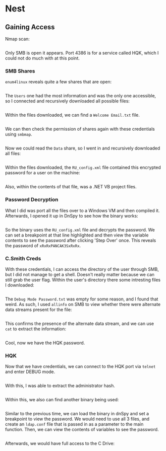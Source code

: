 # Nest

## Gaining Access

Nmap scan:

<figure><img src="../../../.gitbook/assets/image (126) (3).png" alt=""><figcaption></figcaption></figure>

Only SMB is open it appears. Port 4386 is for a service called HQK, which I could not do much with at this point.

### SMB Shares

`enum4linux` reveals quite a few shares that are open:

<figure><img src="../../../.gitbook/assets/image (62) (4).png" alt=""><figcaption></figcaption></figure>

The `Users` one had the most information and was the only one accessible, so I connected and recursively downloaded all possible files:

<figure><img src="../../../.gitbook/assets/image (14) (1) (7).png" alt=""><figcaption></figcaption></figure>

Within the files downloaded, we can find a `Welcome Email.txt` file.

<figure><img src="../../../.gitbook/assets/image (59) (3).png" alt=""><figcaption></figcaption></figure>

We can then check the permission of shares again with these credentials using `smbmap`.

<figure><img src="../../../.gitbook/assets/image (30) (5).png" alt=""><figcaption></figcaption></figure>

Now we could read the `Data` share, so I went in and recursively downloaded all files:

<figure><img src="../../../.gitbook/assets/image (22) (1) (1).png" alt=""><figcaption></figcaption></figure>

Within the files downloaded, the `RU_config.xml` file contained this encrypted password for a user on the machine:

<figure><img src="../../../.gitbook/assets/image (19) (1) (1) (2).png" alt=""><figcaption></figcaption></figure>

Also, within the contents of that file, was a .NET VB project files.&#x20;

### Password Decryption

What I did was port all the files over to a Windows VM and then compiled it. Afterwards, I opened it up in DnSpy to see how the binary works:

<figure><img src="../../../.gitbook/assets/image (8) (1) (4).png" alt=""><figcaption></figcaption></figure>

So the binary uses the `RU_config.xml` file and decrypts the password. We can set a breakpoint at that line highlighted and then view the variable contents to see the password after clicking 'Step Over' once. This reveals the password of `xRxRxPANCAK3SxRxRx`.&#x20;

### C.Smith Creds

With these credentials, I can access the directory of the user through SMB, but I did not manage to get a shell. Doesn't really matter because we can still grab the user flag. Within the user's directory there some intresting files I downloaded:

<figure><img src="../../../.gitbook/assets/image (149) (4).png" alt=""><figcaption></figcaption></figure>

The `Debug Mode Password.txt` was empty for some reason, and I found that weird. As such, I used `allinfo` on SMB to view whether there were alternate data streams present for the file:

<figure><img src="../../../.gitbook/assets/image (54) (2).png" alt=""><figcaption></figcaption></figure>

This confirms the presence of the alternate data stream, and we can use `cat` to extract the information:

<figure><img src="../../../.gitbook/assets/image (122) (3).png" alt=""><figcaption></figcaption></figure>

Cool, now we have the HQK password.

### HQK

Now that we have credentials, we can connect to the HQK port via `telnet` and enter DEBUG mode.

<figure><img src="../../../.gitbook/assets/image (18) (1) (5).png" alt=""><figcaption></figcaption></figure>

With this, I was able to extract the administrator hash.

<figure><img src="../../../.gitbook/assets/image (153) (1).png" alt=""><figcaption></figcaption></figure>

Within this, we also can find another binary being used:

<figure><img src="../../../.gitbook/assets/image (6) (2) (1).png" alt=""><figcaption></figcaption></figure>

Similar to the previous time, we can load the binary in dnSpy and set a breakpoint to view the password. We would need to use all 3 files, and create an `ldap.conf` file that is passed in as a parameter to the main function. Then, we can view the contents of variables to see the password.

<figure><img src="../../../.gitbook/assets/image (27) (1) (2).png" alt=""><figcaption></figcaption></figure>

Afterwards, we would have full access to the C Drive:

<figure><img src="../../../.gitbook/assets/image (16) (1) (5).png" alt=""><figcaption></figcaption></figure>
